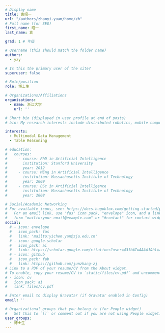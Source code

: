 ```yaml
---
# Display name
title: 袁昭一
url: "/authors/zhaoyi-yuan/home/zh"
# Full name (for SEO)
first_name: 昭一
last_name: 袁

grad: 1 # 年级

# Username (this should match the folder name)
authors:
  - yzy

# Is this the primary user of the site?
superuser: false

# Role/position
role: 博士生

# Organizations/Affiliations
organizations:
  - name: 浙江大学
    url: ''

# Short bio (displayed in user profile at end of posts)
# bio: My research interests include distributed robotics, mobile computing and programmable matter.

interests:
  - Multimodal Data Management
  - Table Reasoning

# education:
#   courses:
#     - course: PhD in Artificial Intelligence
#       institution: Stanford University
#       year: 2012
#     - course: MEng in Artificial Intelligence
#       institution: Massachusetts Institute of Technology
#       year: 2009
#     - course: BSc in Artificial Intelligence
#       institution: Massachusetts Institute of Technology
#       year: 2008

# Social/Academic Networking
# For available icons, see: https://docs.hugoblox.com/getting-started/page-builder/#icons
#   For an email link, use "fas" icon pack, "envelope" icon, and a link in the
#   form "mailto:your-email@example.com" or "#contact" for contact widget.
social:
  # - icon: envelope
  #   icon_pack: fas
  #   link: 'mailto:yichen.yan@zju.edu.cn'
  # - icon: google-scholar
  #   icon_pack: ai
  #   link: https://scholar.google.com/citations?user=43lbAIwAAAAJ&hl=zh-CN
  # - icon: github
  #   icon_pack: fab
  #   link: https://github.com/junzhang-zj
# Link to a PDF of your resume/CV from the About widget.
# To enable, copy your resume/CV to `static/files/cv.pdf` and uncomment the lines below.
# - icon: cv
#   icon_pack: ai
#   link: files/cv.pdf

# Enter email to display Gravatar (if Gravatar enabled in Config)
email: ''

# Organizational groups that you belong to (for People widget)
#   Set this to `[]` or comment out if you are not using People widget.
user_groups:
  - 博士生
---
```


